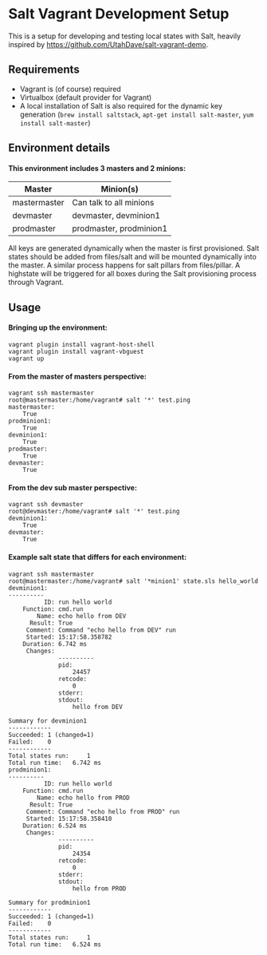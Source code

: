 # Salt Vagrant Development Setup

This is a setup for developing and testing local states with Salt, heavily inspired by https://github.com/UtahDave/salt-vagrant-demo.

## Requirements

* Vagrant is (of course) required
* Virtualbox (default provider for Vagrant)
* A local installation of Salt is also required for the dynamic key generation (`brew install saltstack`, `apt-get install salt-master`, `yum install salt-master`)

## Environment details

#### This environment includes 3 masters and 2 minions:
Master        | Minion(s)
------------- | -------------
mastermaster  | Can talk to all minions
devmaster     | devmaster, devminion1
prodmaster    | prodmaster, prodminion1

All keys are generated dynamically when the master is first provisioned. 
Salt states should be added from files/salt and will be mounted dynamically into the master. 
A similar process happens for salt pillars from files/pillar. 
A highstate will be triggered for all boxes during the Salt provisioning process through Vagrant.

## Usage

#### Bringing up the environment:

```ShellSession
vagrant plugin install vagrant-host-shell
vagrant plugin install vagrant-vbguest
vagrant up
```

#### From the master of masters perspective:
```ShellSession
vagrant ssh mastermaster
root@mastermaster:/home/vagrant# salt '*' test.ping
mastermaster:
    True
prodminion1:
    True
devminion1:
    True
prodmaster:
    True
devmaster:
    True
```
#### From the dev sub master perspective:
```ShellSession
vagrant ssh devmaster
root@devmaster:/home/vagrant# salt '*' test.ping
devminion1:
    True
devmaster:
    True
```

#### Example salt state that differs for each environment:
```ShellSession
vagrant ssh mastermaster
root@mastermaster:/home/vagrant# salt '*minion1' state.sls hello_world
devminion1:
----------
          ID: run hello world
    Function: cmd.run
        Name: echo hello from DEV
      Result: True
     Comment: Command "echo hello from DEV" run
     Started: 15:17:58.358782
    Duration: 6.742 ms
     Changes:
              ----------
              pid:
                  24457
              retcode:
                  0
              stderr:
              stdout:
                  hello from DEV

Summary for devminion1
------------
Succeeded: 1 (changed=1)
Failed:    0
------------
Total states run:     1
Total run time:   6.742 ms
prodminion1:
----------
          ID: run hello world
    Function: cmd.run
        Name: echo hello from PROD
      Result: True
     Comment: Command "echo hello from PROD" run
     Started: 15:17:58.358410
    Duration: 6.524 ms
     Changes:
              ----------
              pid:
                  24354
              retcode:
                  0
              stderr:
              stdout:
                  hello from PROD

Summary for prodminion1
------------
Succeeded: 1 (changed=1)
Failed:    0
------------
Total states run:     1
Total run time:   6.524 ms
```